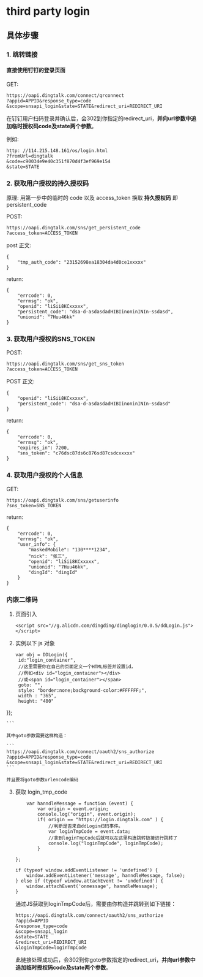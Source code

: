 # third party login 

## 具体步骤

### 1. 跳转链接

#### 直接使用钉钉的登录页面


GET: 

```
https://oapi.dingtalk.com/connect/qrconnect
?appid=APPID&response_type=code
&scope=snsapi_login&state=STATE&redirect_uri=REDIRECT_URI
```

在钉钉用户扫码登录并确认后，会302到你指定的redirect_uri，**并向url参数中追加临时授权码code及state两个参数**。

例如:

```
http: //114.215.148.161/os/login.html
?fromUrl=dingtalk
&code=c90034e9e40c351f870d4f3ef969e154
&state=STATE
```

### 2. 获取用户授权的持久授权码

原理: 用第一步中的临时的 code 以及 access_token 换取 **持久授权码** 即  persistent_code

POST: 

```
https://oapi.dingtalk.com/sns/get_persistent_code
?access_token=ACCESS_TOKEN
```

post 正文:

```
{
    "tmp_auth_code": "23152698ea18304da4d0ce1xxxxx"
}
```

return:

```
{
    "errcode": 0,
    "errmsg": "ok",
    "openid": "liSii8KCxxxxx",
    "persistent_code": "dsa-d-asdasdadHIBIinoninINIn-ssdasd",
    "unionid": "7Huu46kk"
}
```


### 3. 获取用户授权的SNS_TOKEN

POST:

```
https://oapi.dingtalk.com/sns/get_sns_token
?access_token=ACCESS_TOKEN
```

POST 正文:

```
{
    "openid": "liSii8KCxxxxx",
    "persistent_code": "dsa-d-asdasdadHIBIinoninINIn-ssdasd"
}
```

return:

```
{
    "errcode": 0,
    "errmsg": "ok",
    "expires_in": 7200,
    "sns_token": "c76dsc87ds6c876sd87csdcxxxxx"
}
```

### 4. 获取用户授权的个人信息

GET:

```
https://oapi.dingtalk.com/sns/getuserinfo
?sns_token=SNS_TOKEN
```

return:

```
{ 
    "errcode": 0,
    "errmsg": "ok",
    "user_info": {
        "maskedMobile": "130****1234",
        "nick": "张三",
        "openid": "liSii8KCxxxxx",
        "unionid": "7Huu46kk",
        "dingId": "dingId"
    }
}
```



### 内嵌二维码

1. 页面引入

	```
	<script src="//g.alicdn.com/dingding/dinglogin/0.0.5/ddLogin.js"></script>
	```

2. 实例以下 js 对象

	```
	var obj = DDLogin({
     id:"login_container",
     //这里需要你在自己的页面定义一个HTML标签并设置id，
     //例如<div id="login_container"></div>
     //或<span id="login_container"></span>
     goto: "",
     style: "border:none;background-color:#FFFFFF;",
     width : "365",
     height: "400"
 });

	```

	其中goto参数需要这样构造：
	
	```
	https://oapi.dingtalk.com/connect/oauth2/sns_authorize
	?appid=APPID&response_type=code
	&scope=snsapi_login&state=STATE&redirect_uri=REDIRECT_URI
	```
	
	并且要将goto参数urlencode编码

3. 获取 login_tmp_code

	```
		var hanndleMessage = function (event) {
	        var origin = event.origin;
	        console.log("origin", event.origin);
	        if( origin == "https://login.dingtalk.com" ) { 
	        	//判断是否来自ddLogin扫码事件。
	            var loginTmpCode = event.data; 
	            //拿到loginTmpCode后就可以在这里构造跳转链接进行跳转了
	            console.log("loginTmpCode", loginTmpCode);
	        }
	 
	};
	 
	if (typeof window.addEventListener != 'undefined') {
	    window.addEventListener('message', hanndleMessage, false);
	} else if (typeof window.attachEvent != 'undefined') {
	    window.attachEvent('onmessage', hanndleMessage);
	}
	```

	通过JS获取到loginTmpCode后，需要由你构造并跳转到如下链接：
	
	```
	https://oapi.dingtalk.com/connect/oauth2/sns_authorize
	?appid=APPID
	&response_type=code
	&scope=snsapi_login
	&state=STATE
	&redirect_uri=REDIRECT_URI
	&loginTmpCode=loginTmpCode

	```
	
	此链接处理成功后，会302到你goto参数指定的redirect_uri，**并向url参数中追加临时授权码code及state两个参数**。



